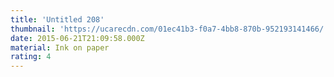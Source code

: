```yaml
---
title: 'Untitled 208'
thumbnail: 'https://ucarecdn.com/01ec41b3-f0a7-4bb8-870b-952193141466/'
date: 2015-06-21T21:09:58.000Z
material: Ink on paper
rating: 4
---
```

